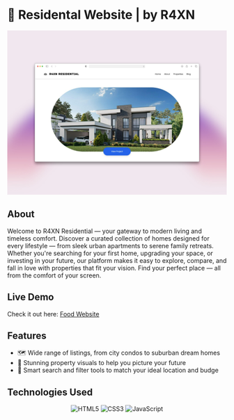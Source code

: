 # 🧬 Residental Website | by R4XN

<div align="center">
  <img src="https://github.com/um-xair/Residental-Website/blob/main/assets/Residental%20Website.png"/>
</div>

## About 
Welcome to R4XN Residential — your gateway to modern living and timeless comfort.
Discover a curated collection of homes designed for every lifestyle — from sleek urban apartments to serene family retreats. Whether you're searching for your first home, upgrading your space, or investing in your future, our platform makes it easy to explore, compare, and fall in love with properties that fit your vision. Find your perfect place — all from the comfort of your screen.

## Live Demo  
Check it out here: [Food Website](https://r4xn.netlify.app/design/estate.html) 

## Features  
- 🗺️ Wide range of listings, from city condos to suburban dream homes
- 📸 Stunning property visuals to help you picture your future
- 📍 Smart search and filter tools to match your ideal location and budge
  
## Technologies Used  
<p align="center">
  <img src="https://cdn.jsdelivr.net/gh/devicons/devicon/icons/html5/html5-original.svg" alt="HTML5" width="80" />
  <img src="https://cdn.jsdelivr.net/gh/devicons/devicon/icons/css3/css3-original.svg" alt="CSS3" width="80" />
  <img src="https://cdn.jsdelivr.net/gh/devicons/devicon/icons/javascript/javascript-original.svg" alt="JavaScript" width="80" />
</p>

